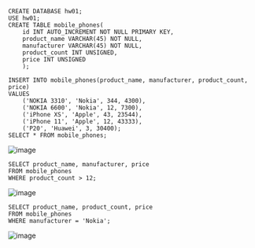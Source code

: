 ```mySQL
CREATE DATABASE hw01;
USE hw01;
CREATE TABLE mobile_phones(
    id INT AUTO_INCREMENT NOT NULL PRIMARY KEY,
    product_name VARCHAR(45) NOT NULL,
    manufacturer VARCHAR(45) NOT NULL,
    product_count INT UNSIGNED,
    price INT UNSIGNED
    );
    
INSERT INTO mobile_phones(product_name, manufacturer, product_count, price)
VALUES
    ('NOKIA 3310', 'Nokia', 344, 4300),
    ('NOKIA 6600', 'Nokia', 12, 7300),
    ('iPhone XS', 'Apple', 43, 23544),
    ('iPhone 11', 'Apple', 12, 43333),
    ('P20', 'Huawei', 3, 30400);
SELECT * FROM mobile_phones;
```

![image](https://user-images.githubusercontent.com/118007838/226559643-9415adc7-909f-46dc-9006-f5aa42e7800b.png)

```mySQL
SELECT product_name, manufacturer, price
FROM mobile_phones
WHERE product_count > 12;
```

![image](https://user-images.githubusercontent.com/118007838/226561946-6c44108e-8988-4465-9699-ca5bdf7478d5.png)

```mySQL
SELECT product_name, product_count, price
FROM mobile_phones
WHERE manufacturer = 'Nokia';
```

![image](https://user-images.githubusercontent.com/118007838/226561580-57b0d9a7-303f-47a6-b794-23ba7cf10ea2.png)
